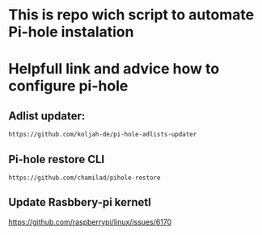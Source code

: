 # This is repo wich script to automate Pi-hole instalation

# Helpfull link and advice how to configure pi-hole
## Adlist updater:
    https://github.com/koljah-de/pi-hole-adlists-updater
## Pi-hole restore CLI
    https://github.com/chamilad/pihole-restore


## Update Rasbbery-pi kernetl
https://github.com/raspberrypi/linux/issues/6170
